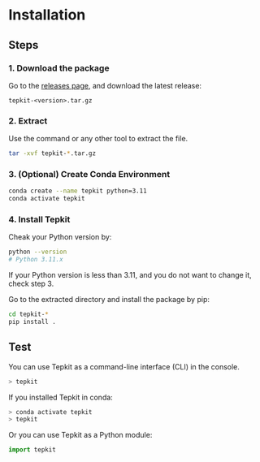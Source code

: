# Installation

## Steps

### 1. Download the package

Go to the [releases page](https://github.com/TepLabCode/Tepkit/releases), and download the latest release:

`tepkit-<version>.tar.gz`

### 2. Extract

Use the command or any other tool to extract the file.

```bash
tar -xvf tepkit-*.tar.gz
```

### 3. (Optional) Create Conda Environment

```bash
conda create --name tepkit python=3.11
conda activate tepkit
```

### 4. Install Tepkit

Cheak your Python version by:

 ```bash
 python --version
 # Python 3.11.x
 ```

If your Python version is less than 3.11, and you do not want to change it, check step 3.

Go to the extracted directory and install the package by pip:

```bash
cd tepkit-*
pip install .
```

## Test

You can use Tepkit as a command-line interface (CLI) in the console.

```bash
> tepkit
```

If you installed Tepkit in conda:

```bash
> conda activate tepkit
> tepkit
```

Or you can use Tepkit as a Python module:

```python
import tepkit
```